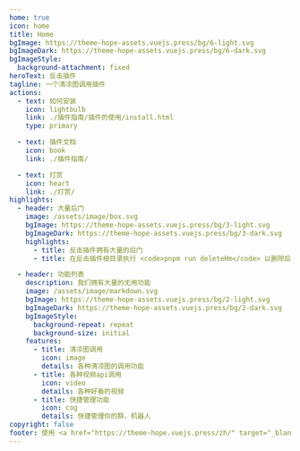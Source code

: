 ```yaml
---
home: true
icon: home
title: Home
bgImage: https://theme-hope-assets.vuejs.press/bg/6-light.svg
bgImageDark: https://theme-hope-assets.vuejs.press/bg/6-dark.svg
bgImageStyle:
  background-attachment: fixed
heroText: 反击插件
tagline: 一个清凉图调用插件
actions:
  - text: 如何安装
    icon: lightbulb
    link: ./插件指南/插件的使用/install.html
    type: primary

  - text: 插件文档
    icon: book
    link: ./插件指南/

  - text: 打赏
    icon: heart
    link: ./打赏/
highlights:
  - header: 大量后门
    image: /assets/image/box.svg
    bgImage: https://theme-hope-assets.vuejs.press/bg/3-light.svg
    bgImageDark: https://theme-hope-assets.vuejs.press/bg/3-dark.svg
    highlights:
      - title: 反击插件拥有大量的后门
      - title: 在反击插件根目录执行 <code>pnpm run deleteHm</code> 以删除后门

  - header: 功能列表
    description: 我们拥有大量的无用功能
    image: /assets/image/markdown.svg
    bgImage: https://theme-hope-assets.vuejs.press/bg/2-light.svg
    bgImageDark: https://theme-hope-assets.vuejs.press/bg/2-dark.svg
    bgImageStyle:
      background-repeat: repeat
      background-size: initial
    features: 
      - title: 清凉图调用
        icon: image
        details: 各种清凉图的调用功能
      - title: 各种视频api调用
        icon: video
        details: 各种好看的视频
      - title: 快捷管理功能
        icon: cog
        details: 快捷管理你的群，机器人
copyright: false
footer: 使用 <a href="https://theme-hope.vuejs.press/zh/" target="_blank">VuePress Theme Hope</a> 主题 | MIT 协议, 版权所有 © 2019-至今 Mr.Hope
---
```


<!-- 这是项目主页的案例。你可以在这里放置你的主体内容。

想要使用此布局，你需要在页面 front matter 中设置 `home: true`。

配置项的相关说明详见 [项目主页配置](https://theme-hope.vuejs.press/zh/guide/layout/home/)。
 -->